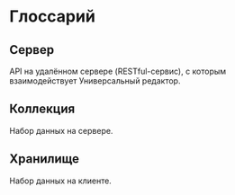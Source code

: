 # Глоссарий

## Сервер

API на удалённом сервере (RESTful-сервис), с которым взаимодействует Универсальный редактор.

## Коллекция

Набор данных на сервере.

## Хранилище

Набор данных на клиенте.